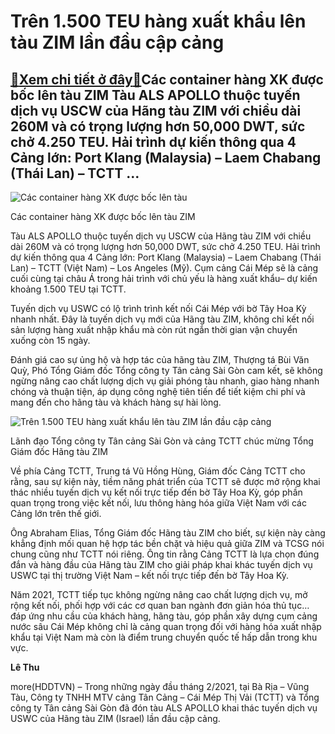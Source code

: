 Trên 1.500 TEU hàng xuất khẩu lên tàu ZIM lần đầu cập cảng
==========================================================

[:gift:Xem chi tiết ở đây:gift:](https://hddtvn.com/tren-1-500-teu-hang-xuat-khau-len-tau-zim-lan-dau-cap-cang/)Các container hàng XK được bốc lên tàu ZIM Tàu ALS APOLLO thuộc tuyến dịch vụ USCW của Hãng tàu ZIM với chiều dài 260M và có trọng lượng hơn 50,000 DWT, sức chở 4.250 TEU. Hải trình dự kiến thông qua 4 Cảng lớn: Port Klang (Malaysia) – Laem Chabang (Thái Lan) – TCTT …
----------------------------------------------------------------------------------------------------------------------------------------------------------------------------------------------------------------------------------------------------------------------------





![Các container hàng XK được bốc lên tàu ](https://hddtvn.com/wp-content/uploads/2021/02/98640786.jpg "Các container hàng XK được bốc lên tàu ")


Các container hàng XK được bốc lên tàu ZIM



Tàu ALS APOLLO thuộc tuyến dịch vụ USCW của Hãng tàu ZIM với chiều dài 260M và có trọng lượng hơn 50,000 DWT, sức chở 4.250 TEU. Hải trình dự kiến thông qua 4 Cảng lớn: Port Klang (Malaysia) – Laem Chabang (Thái Lan) – TCTT (Việt Nam) – Los Angeles (Mỹ). Cụm cảng Cái Mép sẽ là cảng cuối cùng tại châu Á trong hải trình với chủ yếu là hàng xuất khẩu– dự kiến khoảng 1.500 TEU tại TCTT.


Tuyến dịch vụ USWC có lộ trình trình kết nối Cái Mép với bờ Tây Hoa Kỳ nhanh nhất. Đây là tuyến dịch vụ mới của Hãng tàu ZIM, không chỉ kết nối sản lượng hàng xuất nhập khẩu mà còn rút ngắn thời gian vận chuyển xuống còn 15 ngày.


Đánh giá cao sự ủng hộ và hợp tác của hãng tàu ZIM, Thượng tá Bùi Văn Quỳ, Phó Tổng Giám đốc Tổng công ty Tân cảng Sài Gòn cam kết, sẽ không ngừng nâng cao chất lượng dịch vụ giải phóng tàu nhanh, giao hàng nhanh chóng và thuận tiện, áp dụng công nghệ tiên tiến để tiết kiệm chi phí và mang đến cho hãng tàu và khách hàng sự hài lòng.





![Trên 1.500 TEU hàng xuất khẩu lên tàu ZIM  lần đầu cập cảng](https://hddtvn.com/wp-content/uploads/2021/02/61482028.jpg "Trên 1.500 TEU hàng xuất khẩu lên tàu ZIM  lần đầu cập cảng")


Lãnh đạo Tổng công ty Tân cảng Sài Gòn và cảng TCTT chúc mừng Tổng Giám đốc Hãng tàu ZIM



Về phía Cảng TCTT, Trung tá Vũ Hồng Hùng, Giám đốc Cảng TCTT cho rằng, sau sự kiện này, tiềm năng phát triển của TCTT sẽ được mở rộng khai thác nhiều tuyến dịch vụ kết nối trực tiếp đến bờ Tây Hoa Kỳ, góp phần quan trọng trong việc kết nối, lưu thông hàng hóa giữa Việt Nam với các Cảng lớn trên thế giới.


Ông Abraham Elias, Tổng Giám đốc Hãng tàu ZIM cho biết, sự kiện này càng khẳng định mối quan hệ hợp tác bền chặt và hiệu quả giữa ZIM và TCSG nói chung cũng như TCTT nói riêng. Ông tin rằng Cảng TCTT là lựa chọn đúng đắn và hàng đầu của Hãng tàu ZIM cho giải pháp khai khác tuyến dịch vụ USWC tại thị trường Việt Nam – kết nối trực tiếp đến bờ Tây Hoa Kỳ.


Năm 2021, TCTT tiếp tục không ngừng nâng cao chất lượng dịch vụ, mở rộng kết nối, phối hợp với các cơ quan ban ngành đơn giản hóa thủ tục… đáp ứng nhu cầu của khách hàng, hãng tàu, góp phần xây dựng cụm cảng nước sâu Cái Mép không chỉ là cảng quan trọng đối với hàng hóa xuất nhập khẩu tại Việt Nam mà còn là điểm trung chuyển quốc tế hấp dẫn trong khu vực.




**Lê Thu**



more(HDDTVN) – Trong những ngày đầu tháng 2/2021, tại Bà Rịa – Vũng Tàu, Công ty TNHH MTV cảng Tân Cảng – Cái Mép Thị Vải (TCTT) và Tổng công ty Tân cảng Sài Gòn đã đón tàu ALS APOLLO khai thác tuyến dịch vụ USWC của Hãng tàu ZIM (Israel) lần đầu cập cảng.

